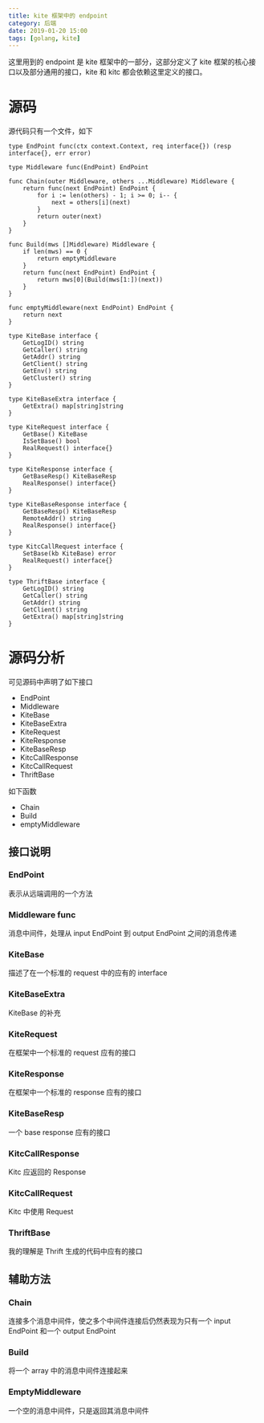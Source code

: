 ```yaml
---
title: kite 框架中的 endpoint
category: 后端
date: 2019-01-20 15:00
tags: [golang, kite] 
---
```


这里用到的 endpoint 是 kite 框架中的一部分，这部分定义了 kite 框架的核心接口以及部分通用的接口，kite 和 kitc 都会依赖这里定义的接口。

# 源码

源代码只有一个文件，如下

```golang
type EndPoint func(ctx context.Context, req interface{}) (resp interface{}, err error)

type Middleware func(EndPoint) EndPoint

func Chain(outer Middleware, others ...Middleware) Middleware {
    return func(next EndPoint) EndPoint {
        for i := len(others) - 1; i >= 0; i-- {
            next = others[i](next)
        }
        return outer(next)
    }
}

func Build(mws []Middleware) Middleware {
    if len(mws) == 0 {
        return emptyMiddleware
    }
    return func(next EndPoint) EndPoint {
        return mws[0](Build(mws[1:])(next))
    }
}

func emptyMiddleware(next EndPoint) EndPoint {
    return next
}

type KiteBase interface {
    GetLogID() string
    GetCaller() string
    GetAddr() string
    GetClient() string
    GetEnv() string
    GetCluster() string
}

type KiteBaseExtra interface {
    GetExtra() map[string]string
}

type KiteRequest interface {
    GetBase() KiteBase
    IsSetBase() bool
    RealRequest() interface{}
}

type KiteResponse interface {
    GetBaseResp() KiteBaseResp
    RealResponse() interface{}
}

type KiteBaseResponse interface {
    GetBaseResp() KiteBaseResp
    RemoteAddr() string
    RealResponse() interface{}
}

type KitcCallRequest interface {
    SetBase(kb KiteBase) error
    RealRequest() interface{}
}

type ThriftBase interface {
    GetLogID() string
    GetCaller() string
    GetAddr() string
    GetClient() string
    GetExtra() map[string]string
}
```

# 源码分析

可见源码中声明了如下接口

- EndPoint
- Middleware
- KiteBase
- KiteBaseExtra
- KiteRequest
- KiteResponse
- KiteBaseResp
- KitcCallResponse
- KitcCallRequest
- ThriftBase

如下函数

- Chain
- Build
- emptyMiddleware
  
## 接口说明

### EndPoint

表示从远端调用的一个方法

### Middleware func

消息中间件，处理从 input EndPoint 到 output EndPoint 之间的消息传递

### KiteBase

描述了在一个标准的 request 中的应有的 interface

### KiteBaseExtra

KiteBase 的补充

### KiteRequest

在框架中一个标准的 request 应有的接口

### KiteResponse

在框架中一个标准的 response 应有的接口

### KiteBaseResp

一个 base response 应有的接口

### KitcCallResponse

Kitc 应返回的 Response

### KitcCallRequest

Kitc 中使用 Request

### ThriftBase

我的理解是 Thrift 生成的代码中应有的接口

## 辅助方法

### Chain

连接多个消息中间件，使之多个中间件连接后仍然表现为只有一个 input EndPoint 和一个 output EndPoint

### Build

将一个 array 中的消息中间件连接起来

### EmptyMiddleware

一个空的消息中间件，只是返回其消息中间件
